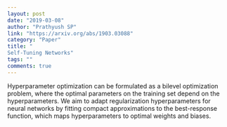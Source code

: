 ```yaml
---
layout: post
date: "2019-03-08"
author: "Prathyush SP"
link: "https://arxiv.org/abs/1903.03088"
category: "Paper"
title: "
Self-Tuning Networks"
tags: ""
comments: true
---
```

Hyperparameter optimization can be formulated as a bilevel optimization problem, where the optimal parameters on the training set depend on the hyperparameters. We aim to adapt regularization hyperparameters for neural networks by fitting compact approximations to the best-response function, which maps hyperparameters to optimal weights and biases.